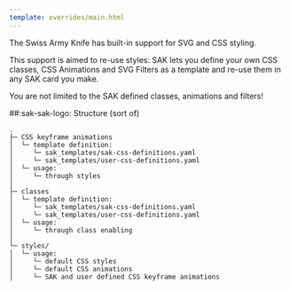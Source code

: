 ```yaml
---
template: overrides/main.html
---
```


The Swiss Army Knife has built-in support for SVG and CSS styling.

This support is aimed to re-use styles: SAK lets you define your own CSS classes, CSS Animations and SVG Filters as a template and re-use them in any SAK card you make.

You are not limited to the SAK defined classes, animations and filters!

##:sak-sak-logo: Structure (sort of)
```
.
├─ CSS keyframe animations
│  └─ template definition:
│     └─ sak_templates/sak-css-definitions.yaml
│     └─ sak_templates/user-css-definitions.yaml
│  └─ usage:
│     └─ through styles
│
├─ classes
│  └─ template definition:
│     └─ sak_templates/sak-css-definitions.yaml
│     └─ sak_templates/user-css-definitions.yaml
│  └─ usage:
│     └─ through class enabling
│
└─ styles/
│  └─ usage:
│     └─ default CSS styles
│     └─ default CSS animations
│     └─ SAK and user defined CSS keyframe animations

```